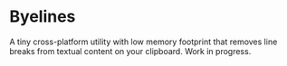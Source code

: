 # Byelines

A tiny cross-platform utility with low memory footprint that removes line breaks from textual content on your clipboard. Work in progress.
